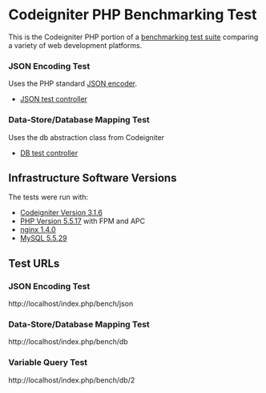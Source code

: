 # Codeigniter PHP Benchmarking Test

This is the Codeigniter PHP portion of a [benchmarking test suite](../) comparing a variety of web development platforms.

### JSON Encoding Test
Uses the PHP standard [JSON encoder](http://www.php.net/manual/en/function.json-encode.php).

* [JSON test controller](application/controllers/bench.php)


### Data-Store/Database Mapping Test
Uses the db abstraction class from Codeigniter

* [DB test controller](application/controllers/bench.php)


## Infrastructure Software Versions
The tests were run with:

* [Codeigniter Version 3.1.6](https://codeigniter.com/)
* [PHP Version 5.5.17](http://www.php.net/) with FPM and APC
* [nginx 1.4.0](http://nginx.org/)
* [MySQL 5.5.29](https://dev.mysql.com/)

## Test URLs
### JSON Encoding Test

http://localhost/index.php/bench/json

### Data-Store/Database Mapping Test

http://localhost/index.php/bench/db

### Variable Query Test
    
http://localhost/index.php/bench/db/2
